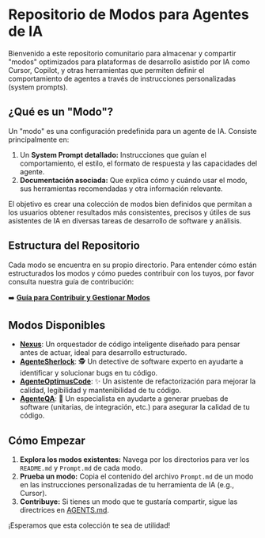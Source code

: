 # Repositorio de Modos para Agentes de IA

Bienvenido a este repositorio comunitario para almacenar y compartir "modos" optimizados para plataformas de desarrollo asistido por IA como Cursor, Copilot, y otras herramientas que permiten definir el comportamiento de agentes a través de instrucciones personalizadas (system prompts).

## ¿Qué es un "Modo"?

Un "modo" es una configuración predefinida para un agente de IA. Consiste principalmente en:

1.  Un **System Prompt detallado:** Instrucciones que guían el comportamiento, el estilo, el formato de respuesta y las capacidades del agente.
2.  **Documentación asociada:** Que explica cómo y cuándo usar el modo, sus herramientas recomendadas y otra información relevante.

El objetivo es crear una colección de modos bien definidos que permitan a los usuarios obtener resultados más consistentes, precisos y útiles de sus asistentes de IA en diversas tareas de desarrollo de software y análisis.

## Estructura del Repositorio

Cada modo se encuentra en su propio directorio. Para entender cómo están estructurados los modos y cómo puedes contribuir con los tuyos, por favor consulta nuestra guía de contribución:

➡️ **[Guía para Contribuir y Gestionar Modos](./AGENTS.md)**

## Modos Disponibles

*   **[Nexus](./guides/nexus_readme.md)**: Un orquestador de código inteligente diseñado para pensar antes de actuar, ideal para desarrollo estructurado.
*   **[AgenteSherlock](./guides/agentesherlock_readme.md)**: 🕵️ Un detective de software experto en ayudarte a identificar y solucionar bugs en tu código.
*   **[AgenteOptimusCode](./guides/agenteoptimuscode_readme.md)**: ✨ Un asistente de refactorización para mejorar la calidad, legibilidad y mantenibilidad de tu código.
*   **[AgenteQA](./guides/agenteqa_readme.md)**: 🧪 Un especialista en ayudarte a generar pruebas de software (unitarias, de integración, etc.) para asegurar la calidad de tu código.

## Cómo Empezar

1.  **Explora los modos existentes:** Navega por los directorios para ver los `README.md` y `Prompt.md` de cada modo.
2.  **Prueba un modo:** Copia el contenido del archivo `Prompt.md` de un modo en las instrucciones personalizadas de tu herramienta de IA (e.g., Cursor).
3.  **Contribuye:** Si tienes un modo que te gustaría compartir, sigue las directrices en [AGENTS.md](./AGENTS.md).

¡Esperamos que esta colección te sea de utilidad!
